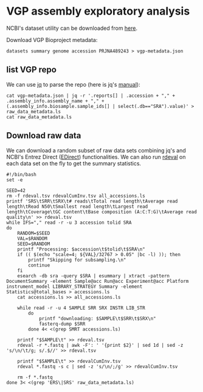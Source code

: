 # VGP assembly exploratory analysis
NCBI's dataset utility can be downloaded from [here](https://www.ncbi.nlm.nih.gov/datasets/docs/v2/download-and-install/).

Download VGP Bioproject metadata:

```
datasets summary genome accession PRJNA489243 > vgp-metadata.json
```

## list VGP repo

We can use [jq](https://jqlang.github.io/jq/) to parse the repo (here is jq's [manual](https://jqlang.github.io/jq/manual/)):
```
cat vgp-metadata.json | jq -r '.reports[] | .accession + "," + .assembly_info.assembly_name + "," + (.assembly_info.biosample.sample_ids[] | select(.db=="SRA").value)' > raw_data_metadata.ls
cat raw_data_metadata.ls
```

## Download raw data

We can download a random subset of raw data sets combining jq's and NCBI's Entrez Direct ([EDirect](https://www.ncbi.nlm.nih.gov/books/NBK179288/)) functionalities.
We can also run [rdeval](https://github.com/vgl-hub/rdeval) on each data set on the fly to get the summary statistics.

```
#!/bin/bash
set -e

SEED=42
rm -f rdeval.tsv rdevalCumInv.tsv all_accessions.ls
printf 'SRS\tSRR\tSRX\t# reads\tTotal read length\tAverage read length\tRead N50\tSmallest read length\tLargest read length\tCoverage\tGC content\tBase composition (A:C:T:G)\tAverage read quality\n' >> rdeval.tsv
while IFS="," read -r -u 3 accession tolid SRA
do
	RANDOM=$SEED
	VAL=$RANDOM
	SEED=$RANDOM
	printf "Processing: $accession\t$tolid\t$SRA\n"
	if (( $(echo "scale=4; ${VAL}/32767 > 0.05" |bc -l) )); then
		printf "Skipping for subsampling.\n"
        continue
    fi
    esearch -db sra -query $SRA | esummary | xtract -pattern DocumentSummary -element Sample@acc Run@acc Experiment@acc Platform instrument_model LIBRARY_STRATEGY Summary -element Statistics@total_bases > accessions.ls
    cat accessions.ls >> all_accessions.ls
    
    while read -r -u 4 SAMPLE SRR SRX INSTR LIB_STR
    	do
        	printf "downloading: $SAMPLE\t$SRR\t$SRX\n"
        	fasterq-dump $SRR
        done 4< <(grep SMRT accessions.ls)
        
    printf "$SAMPLE\t" >> rdeval.tsv
    rdeval -r *.fastq | awk -F': ' '{print $2}' | sed 1d | sed -z 's/\n/\t/g; s/.$//' >> rdeval.tsv

    printf "$SAMPLE\t" >> rdevalCumInv.tsv
    rdeval *.fastq -s c | sed -z 's/\n/;/g' >> rdevalCumInv.tsv

	rm -f *.fastq
done 3< <(grep 'ERS\|SRS' raw_data_metadata.ls)
```